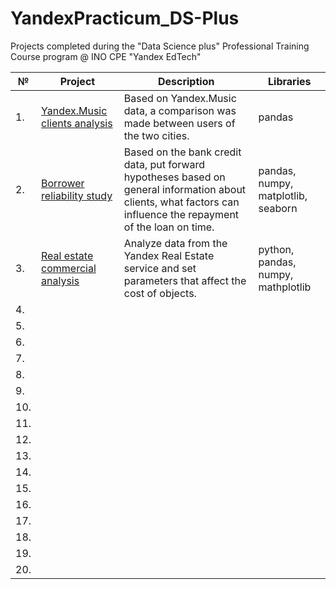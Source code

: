 # YandexPracticum_DS-Plus
Projects completed during the "Data Science plus" Professional Training Course program @ INO CPE "Yandex EdTech"

| №  | Project                      | Description                                              | Libraries     |
|----| ---------------------------- | -------------------------------------------------------- | ------------- |
| 1. | [Yandex.Music clients analysis](https://github.com/valfrank/YandexPracticum_DS-Plus/tree/main/Yandex.Music)| Based on Yandex.Music data, a comparison was made between users of the two cities. | pandas  |
| 2. | [Borrower reliability study](https://github.com/valfrank/YandexPracticum_DS-Plus/tree/main/Borrower%20Reliability%20Study)| Based on the bank credit data, put forward hypotheses based on general information about clients, what factors can influence the repayment of the loan on time.| pandas, numpy, matplotlib, seaborn|
| 3. | [Real estate commercial analysis](https://github.com/valfrank/YandexPracticum_DS-Plus/tree/main/Real%20estate%20commercial%20analysis)| Analyze data from the Yandex Real Estate service and set parameters that affect the cost of objects.| python, pandas, numpy, mathplotlib|
| 4. |
| 5. |
| 6. |
| 7. |
| 8. |
| 9. |
| 10.|
| 11.|
| 12.|
| 13.|
| 14.|
| 15.|
| 16.|
| 17.|
| 18.|
| 19.|
| 20.|
